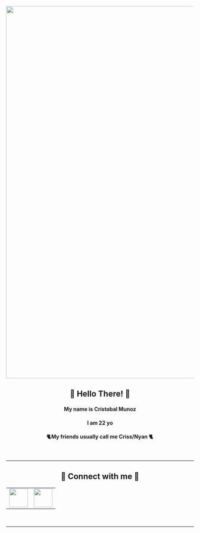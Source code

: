 <div align="center">
  <img  src="https://media.tenor.com/WuOwfnsLcfYAAAAC/star-wars-obi-wan-kenobi.gif" width="1000">
</div>

<h2 align="center"> 👋 Hello There! 👋 </h2>
<h4 align="center"> My name is Cristobal Munoz</h4>
<h4 align="center"> I am 22 yo</h4>
<h4 align="center"> 🐈 My friends usually call me Criss/Nyan 🐈 </h4>

<br><hr>



<table align="center"> 
  
  <tr>
    <h2 align="center"> 👀 Connect with me 👀</h2>
  </tr>
  
  <tr>
    <td> 
       <a href="https://github.com/CristMun" >
        <img align="center" src="https://cdn-icons-png.flaticon.com/512/779/779088.png" width="50px">
        <br
      </a>
    </td>
    <td>
      <a href="https://www.linkedin.com/in/cristobal-muñoz-ormeño-60631b1ba/">
        <img src="https://cdn-icons-png.flaticon.com/512/174/174857.png" width="50px">
      </a>
    </td>
  </tr>
 </table>

<br><hr>




